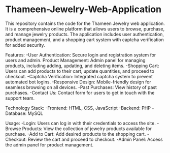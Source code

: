 # Thameen-Jewelry-Web-Application
This repository contains the code for the Thameen Jewelry web application. It is a comprehensive online platform that allows users to browse, purchase, and manage jewelry products. The application includes user authentication, product management, and a shopping cart system with captcha verification for added security.

Features:
-User Authentication: Secure login and registration system for users and admin.
Product Management: Admin panel for managing products, including adding, updating, and deleting items.
-Shopping Cart: Users can add products to their cart, update quantities, and proceed to checkout.
-Captcha Verification: Integrated captcha system to prevent automated bot logins.
-Responsive Design: Mobile-friendly design for seamless browsing on all devices.
-Past Purchases: View history of past purchases.
-Contact Us: Contact form for users to get in touch with the support team.

Technology Stack:
-Frontend: HTML, CSS, JavaScript
-Backend: PHP
-Database: MySQL

Usage:
-Login: Users can log in with their credentials to access the site.
-Browse Products: View the collection of jewelry products available for purchase.
-Add to Cart: Add desired products to the shopping cart.
-Checkout: Review the cart and proceed to checkout.
-Admin Panel: Access the admin panel for product management.

